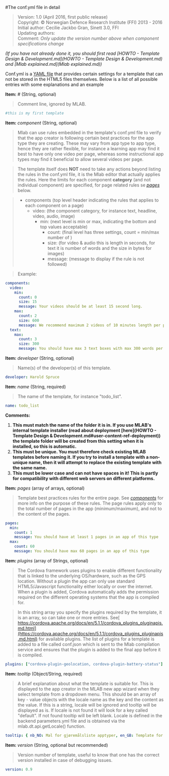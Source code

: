 #The conf.yml file in detail

>Version: 1.0 (April 2016, first public release)<br>
Copyright: © Norwegian Defence Research Institute (FFI) 2013 - 2016<br>
Initial author: Cecilie Jackbo Gran, Sinett 3.0, FFI<br>
Updating authors: <br>
Comment: _Only update the version number above when component specifications change_

_(If you have not already done it, you should first read [HOWTO - Template Design & Development.md](HOWTO - Template Design & Development.md) and [Mlab explained.md](Mlab explained.md))_

Conf.yml is a [YAML file](http://www.yaml.org/) that provides certain settings for a template that can not be stored in the HTML5 files themselves. Below is a list of all possible entries with some explanations and an example

**Item:** *#* (String, optional) <a id="ref-comment"></a>
>Comment line, ignored by MLAB.
```yml
#this is my first template
```

**Item:** *component* (String, optional) <a id="ref-components"></a>
>Mlab can use rules embedded in the template's conf.yml file to verify that the app creator is following certain best practices for the app type they are creating. These may vary from app type to app type, hence they are rather flexible, for instance a learning app may find it best to have only one video per page, whereas some instructional app types may find it beneficial to allow several videos per page.

>The template itself does **NOT** need to take any actions beyond listing the rules in the conf.yml file, it is the Mlab editor that actually applies the rules. Here the limits for each component **category** (and not individual component) are specified, for page related rules se [*pages*](#user-content-ref-pages) below. 

> * components (top level header indicating the rules that applies to each component on a page)
>   * video: (the component category, for instance text, headline, video, audio, image)
>     * min: (next level is min or max, indicating the bottom and top values acceptable)
>       * count: (final level has three settings, count = min/max number of )
>       * size: (for video & audio this is length in seconds, for text it is number of words and the size in bytes for images)
>       * message: (message to display if the rule is not followed)

>Example:
```yml
components: 
  video:
    min: 
      count: 0
      size: 15
      message: Your videos should be at least 15 second long.
    max: 
      count: 2
      size: 600
      message: We recommend maximum 2 videos of 10 minutes length per page
  text:
    max: 
      count: 3
      size: 300
      message: You should have max 3 text boxes with max 300 words per page
```

**Item:** *developer* (String, optional) <a id="ref-developer"></a>
>Name(s) of the developer(s) of this template.
```yml
developer: Harold Spruce
```

**Item:** *name* (String, required) <a id="ref-name"></a>
>The name of the template, for instance "todo_list".
```yml
name: todo_list
```
**Comments:**
  1. **This must match the name of the folder it is in. If you use MLAB's internal template installer (read about deployment [here](HOWTO - Template Design & Development.md#user-content-ref-deployment)) the template folder will be created from this setting when it is installed, so this is automatic.**
  2. **This must be unique. You must therefore check existing MLAB templates before naming it. If you try to install a template with a non-unique name, then it will attempt to replace the existing template with the same name.**
  3. **This must be lower case and can not have spaces in it! This is partly for compatibility with different web servers on different platforms.**

**Item:** *pages* (array of arrays, optional) <a id="ref-pages"></a>
>Template best practices rules for the entire page. See [*components*](#user-content-ref-components) for more info on the purpose of these rules. The page rules apply only to the total number of pages in the app (minimum/maximum), and not to the content of the pages.
```yml
pages:
  min:
    count: 1
    message: You should have at least 1 pages in an app of this type
  max:
    count: 60
    message: You should have max 60 pages in an app of this type
```

**Item:** *plugins* (array of Strings, optional) <a id="ref-plugins"></a>
>The Cordova framework uses plugins to enable different functionality that is linked to the underlying OS/hardware, such as the GPS location. Without a plugin the app can only use standard HTML5/Javascript functionality either locally or over the internet. When a plugin is added, Cordova automatically adds the permission required on the different operating systems that the app is compiled for.

>In this string array you specify the plugins required by the template, it is an array, so can take one or more entries. See[ https://cordova.apache.org/docs/en/5.1.1/cordova_plugins_pluginapis.md.html](https://cordova.apache.org/docs/en/5.1.1/cordova_plugins_pluginapis.md.html) for available plugins. The list of plugins for a template is added to a file called conf.json which is sent to the Mlab compilation service and ensures that the plugin is added to the final app before it is compiled.
```yml
plugins: ["cordova-plugin-geolocation, cordova-plugin-battery-status"]
```

**Item:** *tooltip* (Object/String, required) <a id="ref-tooltip"></a>
> A brief explanation about what the template is suitable for. This is displayed to the app creator in the MLAB new app wizard when they select template from a dropdown menu. This should be an array of key - value objects with the locale name as the key and the content as the value. If this is a string, locale will be ignored and tooltip will be displayed as is. If locale is not found it will look for a key called "default". If not found tooltip will be left blank. Locale is defined in the backend parameters.yml file and is obtained via the mlab.dt.api.getLocale() function.
```yml
tooltip: { nb_NO: Mal for gjøremålsliste apptyper, en_GB: Template for todo list style app, default: Template for todo list style app }
```

**Item:** *version* (String, optional but recommended) <a id="ref-version"></a>
> Version number of template, useful to know that one has the correct version installed in case of debugging issues.
```yml
version: 0.9
```
